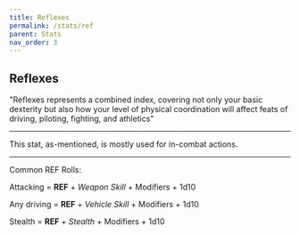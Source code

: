 ```yaml
---
title: Reflexes
permalink: /stats/ref
parent: Stats
nav_order: 3
---
```


## Reflexes

"Reflexes represents a combined index, covering not only your basic dexterity but also how your level of physical coordination will affect feats of driving, piloting, fighting, and athletics"

---

This stat, as-mentioned, is mostly used for in-combat actions.

---

Common REF Rolls:

Attacking =	**REF** + *Weapon Skill* + Modifiers + 1d10

Any driving = **REF** + *Vehicle Skill* + Modifiers + 1d10 

Stealth =	**REF** + *Stealth* + Modifiers + 1d10

